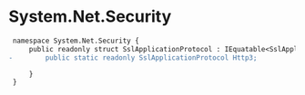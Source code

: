 # System.Net.Security

``` diff
 namespace System.Net.Security {
     public readonly struct SslApplicationProtocol : IEquatable<SslApplicationProtocol> {
-        public static readonly SslApplicationProtocol Http3;

     }
 }
```
